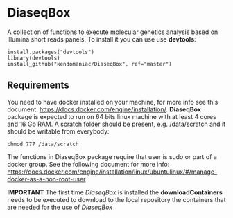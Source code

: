 # DiaseqBox
A collection of functions to execute molecular genetics analysis based on Illumina short reads panels.
To install it you can use use **devtools**:
```
install.packages("devtools")
library(devtools)
install_github("kendomaniac/DiaseqBox", ref="master")
```

## Requirements
You need to have docker installed on your machine, for more info see this document:
https://docs.docker.com/engine/installation/. 
**DiaseqBox** package is expected to run on 64 bits linux machine with at least 4 cores and 16 Gb RAM.
A scratch folder should be present, e.g. /data/scratch and it should be writable from everybody:
```
chmod 777 /data/scratch
```
The functions in DiaseqBox package require that user is sudo or part of a docker group.
See the following document for more info:
https://docs.docker.com/engine/installation/linux/ubuntulinux/#/manage-docker-as-a-non-root-user

**IMPORTANT** The first time *DiaseqBox* is installed the **downloadContainers** needs to be executed  to download to the local repository the containers that are needed for the use of *DiaseqBox*


